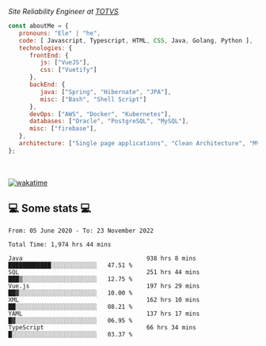 <p><em>Site Reliability Engineer at <a href="https://www.totvs.com/">TOTVS</a></br>
</em></p>


```javascript
const aboutMe = {
   pronouns: "Ele" | "he",
   code: [ Javascript, Typescript, HTML, CSS, Java, Golang, Python ],
   technologies: {
      frontEnd: {
         js: ["VueJS"],
         css: ["Vuetify"]
      },
      backEnd: {
         java: ["Spring", "Hibernate", "JPA"],
         misc: ["Bash", "Shell Script"]
      },
      devOps: ["AWS", "Docker", "Kubernetes"],
      databases: ["Oracle", "PostgreSQL", "MySQL"],
      misc: ["firebase"],
   },
   architecture: ["Single page applications", "Clean Architecture", "MVC", "Microservices"],
};
```
</br></br>
[![wakatime](https://wakatime.com/badge/user/a3a8ed06-d304-4d6b-bc86-4adc418cdea7.svg)](https://wakatime.com/@a3a8ed06-d304-4d6b-bc86-4adc418cdea7)
<h2>💻 Some stats 💻</h2>

<!--START_SECTION:waka-->

```text
From: 05 June 2020 - To: 23 November 2022

Total Time: 1,974 hrs 44 mins

Java                                   938 hrs 8 mins  ████████████░░░░░░░░░░░░░   47.51 %
SQL                                    251 hrs 44 mins ███▒░░░░░░░░░░░░░░░░░░░░░   12.75 %
Vue.js                                 197 hrs 29 mins ██▓░░░░░░░░░░░░░░░░░░░░░░   10.00 %
XML                                    162 hrs 10 mins ██░░░░░░░░░░░░░░░░░░░░░░░   08.21 %
YAML                                   137 hrs 17 mins █▓░░░░░░░░░░░░░░░░░░░░░░░   06.95 %
TypeScript                             66 hrs 34 mins  █░░░░░░░░░░░░░░░░░░░░░░░░   03.37 %
```

<!--END_SECTION:waka-->

